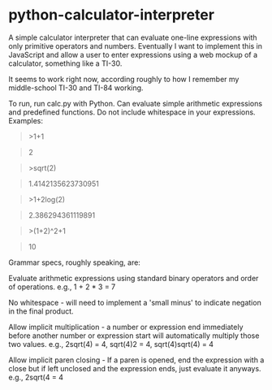 # python-calculator-interpreter

A simple calculator interpreter that can evaluate one-line expressions with only primitive operators and numbers. Eventually I want to implement this in JavaScript and allow a user to enter expressions using a web mockup of a calculator, something like a TI-30.

It seems to work right now, according roughly to how I remember my middle-school TI-30 and TI-84 working.

To run, run calc.py with Python. Can evaluate simple arithmetic expressions and predefined functions. Do not include whitespace in your expressions. Examples:

> \>1+1

> 2

> \>sqrt(2)

> 1.4142135623730951

> \>1+2log(2)

> 2.386294361119891

> \>(1+2)^2+1

> 10

Grammar specs, roughly speaking, are:

Evaluate arithmetic expressions using standard binary operators and order of operations. e.g., 1 + 2 \* 3 = 7

No whitespace - will need to implement a 'small minus' to indicate negation in the final product.

Allow implicit multiplication - a number or expression end immediately before another number or expression start will automatically multiply those two values. e.g., 2sqrt(4) = 4, sqrt(4)2 = 4, sqrt(4)sqrt(4) = 4

Allow implicit paren closing - If a paren is opened, end the expression with a close but if left unclosed and the expression ends, just evaluate it anyways. e.g., 2sqrt(4 = 4

